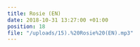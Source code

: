 ```yaml
---
title: Rosie (EN)
date: 2018-10-31 13:27:00 +01:00
position: 18
file: "/uploads/15).%20Rosie%20(EN).mp3"
---
```



